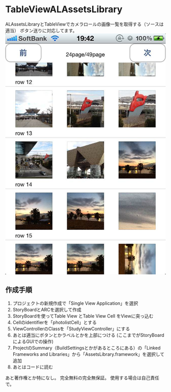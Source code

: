 TableViewALAssetsLibrary
========================

ALAssetsLibraryとTableViewでカメラロールの画像一覧を取得する（ソースは適当）
ボタン送りに対応してます。
![picture alt](https://github.com/kazuph/TableViewALAssetsLibrary/raw/master/photo.jpg "app view")

作成手順
---

1. プロジェクトの新規作成で「Single View Application」を選択
1. StoryBoardとARCを選択して作成
1. StoryBoardを使ってTable View とTable View Cell をViewに突っ込む
1. Cellのidentifierを「photolistCell」とする
1. ViewControllerのClassを「StudyViewController」にする
1. あとは適当にボタンとかラベルとかを上部につける
(ここまでがStoryBoardによるGUIでの操作)
1. ProjectのSummary（BuildSettingsとかがあるところにある）の「Linked Frameworks and Libraries」から「AssetsLibrary.framework」を選択して追加
1. あとはコードに読む

あと著作権とか特になし。
完全無料の完全無保証。
使用する場合は自己責任で。
